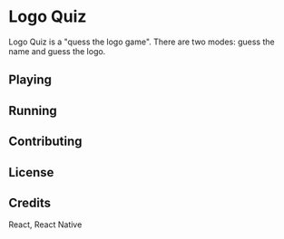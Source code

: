 # Logo Quiz

Logo Quiz is a "quess the logo game".  There are two modes: guess the name and guess the logo.

## Playing

## Running

## Contributing

## License

## Credits

React, React Native
